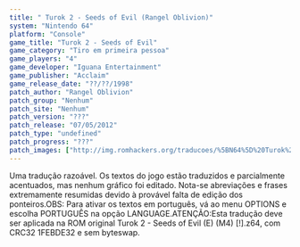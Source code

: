 ```yaml
---
title: " Turok 2 - Seeds of Evil (Rangel Oblivion)"
system: "Nintendo 64"
platform: "Console"
game_title: "Turok 2 - Seeds of Evil"
game_category: "Tiro em primeira pessoa"
game_players: "4"
game_developer: "Iguana Entertainment"
game_publisher: "Acclaim"
game_release_date: "??/??/1998"
patch_author: "Rangel Oblivion"
patch_group: "Nenhum"
patch_site: "Nenhum"
patch_version: "???"
patch_release: "07/05/2012"
patch_type: "undefined"
patch_progress: "???"
patch_images: ["http://img.romhackers.org/traducoes/%5BN64%5D%20Turok%202%20-%20Seeds%20of%20Evil%20-%20Rangel%20Oblivion%20-%201.jpg","http://img.romhackers.org/traducoes/%5BN64%5D%20Turok%202%20-%20Seeds%20of%20Evil%20-%20Rangel%20Oblivion%20-%202.jpg","http://img.romhackers.org/traducoes/%5BN64%5D%20Turok%202%20-%20Seeds%20of%20Evil%20-%20Rangel%20Oblivion%20-%203.jpg"]
---
```

Uma tradução razoável. Os textos do jogo estão traduzidos e parcialmente acentuados, mas nenhum gráfico foi editado. Nota-se abreviações e frases extremamente resumidas devido à provável falta de edição dos ponteiros.OBS: Para ativar os textos em português, vá ao menu OPTIONS e escolha PORTUGUÊS na opção LANGUAGE.ATENÇÃO:Esta tradução deve ser aplicada na ROM original Turok 2 - Seeds of Evil (E) (M4) [!].z64, com CRC32 1FEBDE32 e sem byteswap.